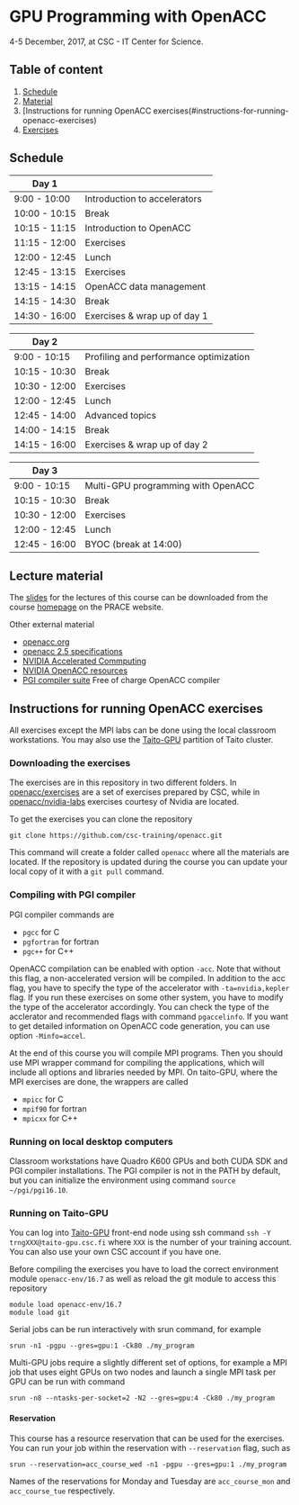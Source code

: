 # GPU Programming with OpenACC

4-5 December, 2017, at CSC - IT Center for Science.

## Table of content

1. [Schedule](#schedule)
1. [Material](#lecture-material)
1. [Instructions for running OpenACC exercises(#instructions-for-running-openacc-exercises)
1. [Exercises](#exercises)

## Schedule

| Day 1         |                              |
| ------------- | ----------------------------
| 9:00  - 10:00 | Introduction to accelerators
| 10:00 - 10:15 | Break
| 10:15 - 11:15 | Introduction to OpenACC
| 11:15 - 12:00 | Exercises
| 12:00 - 12:45 | Lunch
| 12:45 - 13:15 | Exercises
| 13:15 - 14:15 | OpenACC data management
| 14:15 - 14:30 | Break
| 14:30 - 16:00 | Exercises & wrap up of day 1

| Day 2         |                              |
| ------------- | ----------------------------
| 9:00  - 10:15 | Profiling and performance optimization
| 10:15 - 10:30 | Break
| 10:30 - 12:00 | Exercises
| 12:00 - 12:45 | Lunch
| 12:45 - 14:00 | Advanced topics
| 14:00 - 14:15 | Break
| 14:15 - 16:00 | Exercises & wrap up of day 2

| Day 3         |                              |
| ------------- | ----------------------------
| 9:00  - 10:15 | Multi-GPU programming with OpenACC
| 10:15 - 10:30 | Break
| 10:30 - 12:00 | Exercises
| 12:00 - 12:45 | Lunch
| 12:45 - 16:00 | BYOC (break at 14:00)

## Lecture material

The [slides](https://events.prace-ri.eu/event/562/material/slides/) for the lectures of this course can be downloaded from the course [homepage](https://events.prace-ri.eu/event/562/) on the PRACE website.

Other external material

- [openacc.org](http://www.openacc.org)
- [openacc 2.5 specifications](http://www.openacc.org/sites/default/files/OpenACC_2pt5.pdf)
- [NVIDIA Accelerated Commputing](https://developer.nvidia.com/accelerated-computing)
- [NVIDIA OpenACC resources](https://developer.nvidia.com/openacc)
- [PGI compiler suite](http://www.pgroup.com/) Free of charge OpenACC compiler

## Instructions for running OpenACC exercises

All exercises except the MPI labs can be done using the local
classroom workstations. You may also use the [Taito-GPU](https://research.csc.fi/taito-gpu) partition of Taito cluster.

### Downloading the exercises

The exercises are in this repository in two different folders. In
[openacc/exercises](/exercises/) are a set of exercises prepared by
CSC, while in [openacc/nvidia-labs](/nvidia-labs/) exercises courtesy
of Nvidia are located.

To get the exercises you can clone the repository

```shell
git clone https://github.com/csc-training/openacc.git
```

This command will create a folder called `openacc` where all the
materials are located. If the repository is updated during the course
you can update your local copy of it with a `git pull` command.

### Compiling with PGI compiler

PGI compiler commands  are

- `pgcc` for C
- `pgfortran` for fortran
- `pgc++` for C++

OpenACC compilation can be enabled with option
`-acc`. Note that without this flag, a non-accelerated version
will be compiled. In addition to the acc flag, you have to specify the
type of the accelerator with `-ta=nvidia,kepler` flag.  If you run
these exercises on some other system, you have to modify the type of
the accelerator accordingly. You can check the type of the acclerator
and recommended flags with command `pgaccelinfo`. If you want to
get detailed information on OpenACC code generation, you can use
option `-Minfo=accel`.

At the end of this course you will compile MPI programs. Then you should use
MPI wrapper command for compiling the applications, which will include all options and libraries needed by MPI. On taito-GPU, where the MPI exercises are done, the wrappers are called

- `mpicc` for C
- `mpif90` for fortran
- `mpicxx` for C++

### Running on local desktop computers

Classroom workstations have Quadro K600 GPUs and both CUDA SDK and PGI
compiler installations. The PGI compiler is not in the PATH by default, but
you can initialize the environment using command `source ~/pgi/pgi16.10`.

### Running on Taito-GPU

You can log into [Taito-GPU](https://research.csc.fi/taito-gpu)
front-end node using ssh command `ssh -Y trngXXX@taito-gpu.csc.fi`
where `XXX` is the number of your training account. You can also
use your own CSC account if you have one.

Before compiling the exercises you have to load the correct environment module `openacc-env/16.7` as well as reload the git module to access this repository

```shell
module load openacc-env/16.7
module load git
```

Serial jobs can be run interactively with srun command, for example

```shell
srun -n1 -pgpu --gres=gpu:1 -Ck80 ./my_program
```

Multi-GPU jobs require a slightly different set of options, for example a MPI
job that uses eight GPUs on two nodes and launch a single MPI task per GPU can be run with command

```shell
srun -n8 --ntasks-per-socket=2 -N2 --gres=gpu:4 -Ck80 ./my_program
```

#### Reservation

This course has a resource reservation that can be used for the exercises. You
can run your job within the reservation with `--reservation` flag, such as

```shell
srun --reservation=acc_course_wed -n1 -pgpu --gres=gpu:1 ./my_program
```

Names of the reservations for Monday and Tuesday are
`acc_course_mon` and `acc_course_tue` respectively.

